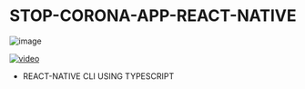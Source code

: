 # STOP-CORONA-APP-REACT-NATIVE

![image](https://github.com/LuisSantosJS/STOP-CORONA-APP-REACT-NATIVE/raw/master/assets/readmeimage.png)

[![video](https://cdn.pixabay.com/photo/2015/09/15/17/18/vector-video-player-941434_960_720.png)](https://github.com/LuisSantosJS/STOP-CORONA-APP-REACT-NATIVE/raw/master/assets/video.mp4)


- REACT-NATIVE CLI USING TYPESCRIPT



